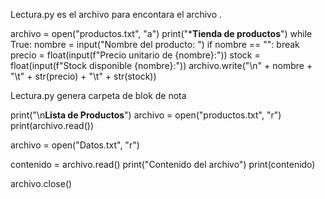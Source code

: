 Lectura.py  es el archivo para encontara el archivo .

archivo = open("productos.txt", "a")
print("*****Tienda de productos****")
while True:
    nombre = input("Nombre del producto: ")
    if nombre == "":
        break
    precio = float(input(f"Precio unitario de {nombre}:"))
    stock = float(input(f"Stock disponible {nombre}:"))
    archivo.write("\n" + nombre + "\t" + str(precio) + "\t" + str(stock))
   
   


Lectura.py genera carpeta de blok de nota 


print("\n******Lista de Productos******")
archivo = open("productos.txt", "r")
print(archivo.read())


archivo = open("Datos.txt", "r")


contenido = archivo.read()
print("Contenido del archivo")
print(contenido)



archivo.close()


